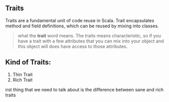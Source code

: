 ## Traits
Traits are a fundamental unit of code reuse in Scala. Trait encapsulates method and field definitions, which can be reused by mixing into classes.


> what the **trait** word means. The traits means characteristic, so if
> you have a trait with a few attributes that you can mix into your
> object and this object will does have access to those attributes.

## Kind of Traits:

 1. Thin Trait
 2. Rich Trait
 
 

irst thing that we need to talk about is the difference between sane and rich traits
<!--stackedit_data:
eyJoaXN0b3J5IjpbMTQ5MTc3MTY4OSwxMzQyMjcyNTgxLDE0ND
Y0MzI2NTUsMTI5NjUyMDA4NiwtMjA4ODc0NjYxMiwtMTg3NjA3
NDY2MCwtMTU1OTU4NzYwNyw3MzgwOTA2MzAsLTExNTA0MTIxMT
YsOTA3MTI3NjczLC0yMDg4NzQ2NjEyLDIwMzk2MzU2MiwtNzEw
NTI4NzAsLTE3NDYyNTgzMTMsLTEwMzQzNTY1MTcsMTQyODk5Nz
cyOCwtNjU0MjExNjEwLDY0NTExOTg4MywtODU5NTQ0NDE5LDk2
NTYzNzQ3M119
-->